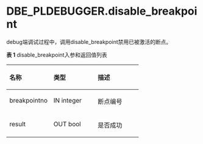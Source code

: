 # DBE\_PLDEBUGGER.disable\_breakpoint

debug端调试过程中，调用disable\_breakpoint禁用已被激活的断点。

**表 1**  disable\_breakpoint入参和返回值列表

<a name="table8940114934019"></a>
<table><thead align="left"><tr id="row1294094911409"><th class="cellrowborder" valign="top" width="33.33333333333333%" id="mcps1.2.4.1.1"><p id="p4771101912150"><a name="p4771101912150"></a><a name="p4771101912150"></a>名称</p>
</th>
<th class="cellrowborder" valign="top" width="33.33333333333333%" id="mcps1.2.4.1.2"><p id="p18771111913151"><a name="p18771111913151"></a><a name="p18771111913151"></a>类型</p>
</th>
<th class="cellrowborder" valign="top" width="33.33333333333333%" id="mcps1.2.4.1.3"><p id="p5771121911514"><a name="p5771121911514"></a><a name="p5771121911514"></a>描述</p>
</th>
</tr>
</thead>
<tbody><tr id="row988215715717"><td class="cellrowborder" valign="top" width="33.33333333333333%" headers="mcps1.2.4.1.1 "><p id="p1550610482005"><a name="p1550610482005"></a><a name="p1550610482005"></a>breakpointno</p>
</td>
<td class="cellrowborder" valign="top" width="33.33333333333333%" headers="mcps1.2.4.1.2 "><p id="p1388347165712"><a name="p1388347165712"></a><a name="p1388347165712"></a>IN integer</p>
</td>
<td class="cellrowborder" valign="top" width="33.33333333333333%" headers="mcps1.2.4.1.3 "><p id="p1088367115715"><a name="p1088367115715"></a><a name="p1088367115715"></a>断点编号</p>
</td>
</tr>
<tr id="row19940249184016"><td class="cellrowborder" valign="top" width="33.33333333333333%" headers="mcps1.2.4.1.1 "><p id="p1649115594012"><a name="p1649115594012"></a><a name="p1649115594012"></a>result</p>
</td>
<td class="cellrowborder" valign="top" width="33.33333333333333%" headers="mcps1.2.4.1.2 "><p id="p894044912405"><a name="p894044912405"></a><a name="p894044912405"></a>OUT bool</p>
</td>
<td class="cellrowborder" valign="top" width="33.33333333333333%" headers="mcps1.2.4.1.3 "><p id="p894094914016"><a name="p894094914016"></a><a name="p894094914016"></a>是否成功</p>
</td>
</tr>
</tbody>
</table>

